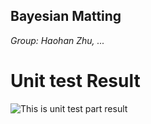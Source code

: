 ## **Bayesian Matting**


*Group: Haohan Zhu, ...*


# Unit test Result

![This is unit test part result](/Python/result/UNITTEST_1.png "Unit tests")

